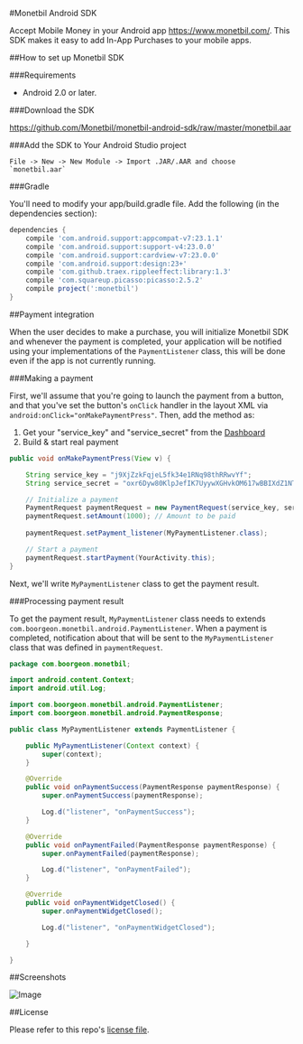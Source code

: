 #Monetbil Android SDK

Accept Mobile Money in your Android app https://www.monetbil.com/.
This SDK makes it easy to add In-App Purchases to your mobile apps.

##How to set up Monetbil SDK

###Requirements

*   Android 2.0 or later.

###Download the SDK

https://github.com/Monetbil/monetbil-android-sdk/raw/master/monetbil.aar

###Add the SDK to Your Android Studio project

```android
File -> New -> New Module -> Import .JAR/.AAR and choose `monetbil.aar`
```
###Gradle

You'll need to modify your app/build.gradle file. Add the following (in the dependencies section):

```gradle
dependencies {
    compile 'com.android.support:appcompat-v7:23.1.1'
    compile 'com.android.support:support-v4:23.0.0'
    compile 'com.android.support:cardview-v7:23.0.0'
    compile 'com.android.support:design:23+'
    compile 'com.github.traex.rippleeffect:library:1.3'
    compile 'com.squareup.picasso:picasso:2.5.2'
    compile project(':monetbil')
}
```

##Payment integration

When the user decides to make a purchase, you will initialize Monetbil SDK and whenever the payment is completed, your application will be notified using your implementations of the `PaymentListener` class, this will be done even if the app is not currently running.

###Making a payment

First, we'll assume that you're going to launch the payment from a button,
and that you've set the button's `onClick` handler in the layout XML via `android:onClick="onMakePaymentPress"`.
Then, add the method as:

1. Get your "service_key" and "service_secret" from the [Dashboard](https://www.monetbil.com/services)
2. Build & start real payment

```java
public void onMakePaymentPress(View v) {

    String service_key = "j9XjZzkFqjeL5fk34e1RNq98thRRwvYf";
    String service_secret = "oxr6Dyw80KlpJefIK7UyywXGHvkOM617wBBIXdZ1NTMWGZ9bSDyJmfX5oMI96204";

	// Initialize a payment
    PaymentRequest paymentRequest = new PaymentRequest(service_key, service_secret);
    paymentRequest.setAmount(1000); // Amount to be paid
	
    paymentRequest.setPayment_listener(MyPaymentListener.class);

	// Start a payment
    paymentRequest.startPayment(YourActivity.this);
}
```

Next, we'll write `MyPaymentListener` class to get the payment result.

###Processing payment result

To get the payment result, `MyPaymentListener` class needs to extends `com.boorgeon.monetbil.android.PaymentListener`. When a payment is completed, notification about that will be sent to the `MyPaymentListener` class that was defined in `paymentRequest`.

```java
package com.boorgeon.monetbil;

import android.content.Context;
import android.util.Log;

import com.boorgeon.monetbil.android.PaymentListener;
import com.boorgeon.monetbil.android.PaymentResponse;

public class MyPaymentListener extends PaymentListener {

    public MyPaymentListener(Context context) {
        super(context);
    }

    @Override
    public void onPaymentSuccess(PaymentResponse paymentResponse) {
        super.onPaymentSuccess(paymentResponse);

        Log.d("listener", "onPaymentSuccess");
    }

    @Override
    public void onPaymentFailed(PaymentResponse paymentResponse) {
        super.onPaymentFailed(paymentResponse);

        Log.d("listener", "onPaymentFailed");
    }

    @Override
    public void onPaymentWidgetClosed() {
        super.onPaymentWidgetClosed();

        Log.d("listener", "onPaymentWidgetClosed");

    }

}
```

##Screenshots

![Image](https://www.monetbil.com/assets/img/monetbil-android-sdk-example.gif)

##License

Please refer to this repo's [license file](LICENSE).